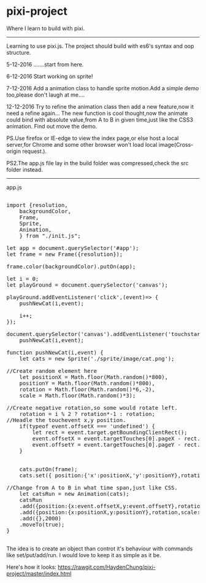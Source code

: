# pixi-project
Where I learn to build with pixi.

<hr>

Learning to use pixi.js.
The project should build with es6's syntax and oop structure.

5-12-2016   .......start from here.

6-12-2016   Start working on sprite!

7-12-2016   Add a animation class to handle sprite motion.Add a simple demo too,please don't laugh at me....

12-12-2016  Try to refine the animation class then add a new feature,now it need a refine again...
            The new function is cool thought,now the animate could bind with absolute value,from A to B in given time,just like the CSS3 animation.
            Find out move the demo.

PS.Use firefox or IE-edge to view the index page,or else host a local server,for Chrome and some other browser won't load local image(Cross-origin request.).

PS2.The app.js file lay in the build folder was compressed,check the src folder instead.

<hr>

app.js
<pre>

import {resolution, 
    backgroundColor, 
    Frame, 
    Sprite,
    Animation,  
    } from "./init.js";

let app = document.querySelector('#app');
let frame = new Frame({resolution});

frame.color(backgroundColor).putOn(app);

let i = 0;
let playGround = document.querySelector('canvas');

playGround.addEventListener('click',(event)=> {
    pushNewCat(i,event);

    i++;
});

document.querySelector('canvas').addEventListener('touchstart',(event) => {
    pushNewCat(i,event);

function pushNewCat(i,event) {
    let cats = new Sprite('./sprite/image/cat.png');

//Create random element here
    let positionX = Math.floor(Math.random()*800),
    positionY = Math.floor(Math.random()*800),
    rotation = Math.floor(Math.random()*6,-2),
    scale = Math.floor(Math.random()*3);

//Create negative rotation,so some would rotate left.
    rotation = i % 2 ? rotation*-1 : rotation;
//Headle the touchevent x,y position.
    if(typeof event.offsetX === 'undefined') {
        let rect = event.target.getBoundingClientRect();       
        event.offsetX = event.targetTouches[0].pageX - rect.left;
        event.offsetY = event.targetTouches[0].pageY - rect.top;
    }


    cats.putOn(frame);
    cats.set({ position:{'x':positionX,'y':positionY},rotation,anchor:{'x':0.5,'y':0.5},scale:{'x':scale,'y':scale}});
    
//Change from A to B in what time span,just like CSS.
    let catsRun = new Animation(cats);
    catsRun
    .add({position:{x:event.offsetX,y:event.offsetY},rotation:0,scale:{x:1,y:1}},2000)
    .add({position:{x:positionX,y:positionY},rotation,scale:{'x':scale,'y':scale}},2000)
    .add({},2000)
    .moveTo(true);
}

</pre>

The idea is to create an object than controt it's behaviour with commands like set/put/add/run.
I would love to keep it as simple as it be.

Here's how it looks: https://rawgit.com/HaydenChung/pixi-project/master/index.html

